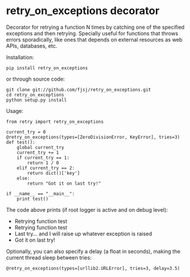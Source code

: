 # retry\_on\_exceptions decorator
Decorator for retrying a function N times by catching one of the specified exceptions and then retrying.
Specially useful for functions that throws errors sporadically, like ones that depends on external resources as web APIs, databases, etc.

Installation:

    pip install retry_on_exceptions

or through source code:

    git clone git://github.com/fjsj/retry_on_exceptions.git
    cd retry_on_exceptions
    python setup.py install

Usage:

    from retry import retry_on_exceptions

    current_try = 0
    @retry_on_exceptions(types=[ZeroDivisionError, KeyError], tries=3)
    def test():
        global current_try
        current_try += 1
        if current_try == 1:
            return 1 / 0
        elif current_try == 2:
            return dict()['key']
        else:
            return "Got it on last try!"    

    if __name__ == "__main__":
        print test()

The code above prints (if root logger is active and on debug level):

- Retrying function test
- Retrying function test
- Last try... and I will raise up whatever exception is raised
- Got it on last try!

Optionally, you can also specify a delay (a float in seconds), making the current thread sleep between tries:
    
    @retry_on_exceptions(types=[urllib2.URLError], tries=3, delay=3.5)

